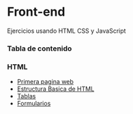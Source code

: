 # Front-end
Ejercicios usando HTML CSS y JavaScript

### Tabla de contenido

### HTML
  - [Primera pagina web](https://urielmendozag.github.io/Front-end/src/1/index.html) 
  - [Estructura Basica de HTML](https://urielmendozag.github.io/Front-end/src/2/index.html)
  - [Tablas](https://urielmendozag.github.io/Front-end/src/3/index.html)
  - [Formularios](https://urielmendozag.github.io/Front-end/src/4/index.html)
